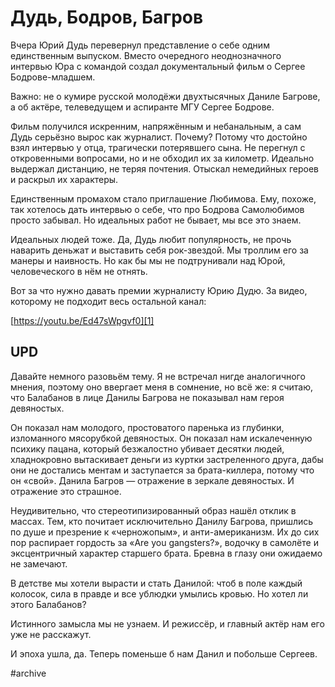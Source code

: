 
# Дудь, Бодров, Багров

Вчера Юрий Дудь перевернул представление о себе одним единственным выпуском. Вместо очередного неоднозначного интервью Юра с командой создал документальный фильм о Сергее Бодрове-младшем.

Важно: не о кумире русской молодёжи двухтысячных Даниле Багрове, а об актёре, телеведущем и аспиранте МГУ Сергее Бодрове. 

Фильм получился искренним, напряжённым и небанальным, а сам Дудь серьёзно вырос как журналист. Почему? Потому что достойно взял интервью у отца, трагически потерявшего сына. Не перегнул с откровенными вопросами, но и не обходил их за километр. Идеально выдержал дистанцию, не теряя почтения. Отыскал немедийных героев и раскрыл их характеры.

Единственным промахом стало приглашение Любимова. Ему, похоже, так хотелось дать интервью о себе, что про Бодрова Самолюбимов просто забывал. Но идеальных работ не бывает, мы все это знаем.

Идеальных людей тоже. Да, Дудь любит популярность, не прочь наварить деньжат и выставить себя рок-звездой. Мы троллим его за манеры и наивность. Но как бы мы не подтрунивали над Юрой, человеческого в нём не отнять.

Вот за что нужно давать премии журналисту Юрию Дудю. За видео, которому не подходит весь остальной канал:

[https://youtu.be/Ed47sWpgvf0][1]

## UPD
Давайте немного разовьём тему. Я не встречал нигде аналогичного мнения, поэтому оно ввергает меня в сомнение, но всё же: я считаю, что Балабанов в лице Данилы Багрова не показывал нам героя девяностых. 

Он показал нам молодого, простоватого паренька из глубинки, изломанного мясорубкой девяностых. Он показал нам искалеченную психику пацана, который безжалостно убивает десятки людей, хладнокровно вытаскивает деньги из куртки застреленного друга, дабы они не достались ментам и заступается за брата-киллера, потому что он «свой». Данила Багров — отражение в зеркале девяностых. И отражение это страшное.

Неудивительно, что стереотипизированный образ нашёл отклик в массах. Тем, кто почитает исключительно Данилу Багрова, пришлись по душе и презрение к «черножопым», и анти-американизм. Их до сих пор распирает гордость за «Are you gangsters?», водочку в самолёте и эксцентричный характер старшего брата. Бревна в глазу они ожидаемо не замечают.

В детстве мы хотели вырасти и стать Данилой: чтоб в поле каждый колосок, сила в правде и все ублюдки умылись кровью. Но хотел ли этого Балабанов?

Истинного замысла мы не узнаем. И режиссёр, и главный актёр нам его уже не расскажут. 

И эпоха ушла, да. Теперь поменьше б нам Данил и побольше Сергеев.

[1]:	https://youtu.be/Ed47sWpgvf0

#archive
